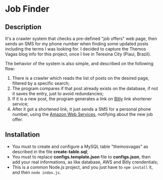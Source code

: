 # Job Finder

## Description

It's a crawler system that checks a pre-defined "job offers" web page, then sends an SMS for my phone number when finding some updated posts including the terms I was looking for. I decided to capture the Themos Vagas blog info for this project, once I live in Teresina City (Piaui, Brazil).

The behavior of the system is also simple, and described on the following flow:
1) There is a crawler which reads the list of posts on the desired page, filtered by a specific search;
2) The program compares if that post already exists on the database, if not it saves the entry, just to avoid redundancies;
3) If it is a new post, the program generates a link on [Bitly](https://bitly.com) link shortener service;
4) After it got a shortened link, it just sends a SMS for a personal phone number, using the [Amazon Web Services](https://aws.amazon.com), notifying about the new job offer.

## Installation

- You must to create and configure a MySQL table "themosvagas" as described in the file **create-table.sql**;
- You must to replace **configs.template.json** file to **configs.json**, then add your real informations, as like database, AWS and Bitly crendentials;
- This is a common Node.js project, and you just have to `npm install` it, and then `node index.js`.
